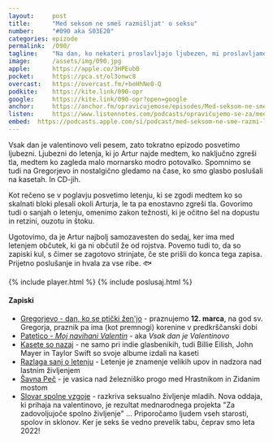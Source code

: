 ```yaml
---
layout: 	post
title:  	"Med seksom ne smeš razmišljat' o seksu"
number: 	"#090 aka S03E20"
categories:	epizode
permalink:	/090/
tagline: 	"Na dan, ko nekateri proslavljajo ljubezen, mi proslavljamo ljubezen do letenja. In avdio kasete. In ples skalnatih blokov."
image:		/assets/img/090.jpg
apple:		https://apple.co/3HPEub0
pocket:		https://pca.st/ol3onwc8
overcast:	https://overcast.fm/+beHhNe0-Q
podkite:	https://kite.link/090-opr
google:		https://kite.link/090-opr?open=google
anchor:		https://anchor.fm/opravicujemose/episodes/Med-seksom-ne-sme-razmiljat-o-seksu-e1ebkit/a-a7d8o49
listen:		https://www.listennotes.com/podcasts/opravičujemo-se-za/med-seksom-ne-smeš-awpkqVKNH4T/embed/
embed:	https://podcasts.apple.com/si/podcast/med-seksom-ne-sme-razmi-ljat-o-seksu/id1514750013?i=1000550993665
---
```


Vsak dan je valentinovo veli pesem, zato tokratno epizodo posvetimo ljubezni. Ljubezni do letenja, ki jo Artur najde medtem, ko naključno zgreši tla, medtem ko zagleda malo mornarsko modro potovalko. Spomnimo se tudi na Gregorjevo in nostalgično gledamo na čase, ko smo glasbo poslušali na kasetah. In CD-jih. 

Kot rečeno se v poglavju posvetimo letenju, ki se zgodi medtem ko so skalnati bloki plesali okoli Arturja, le ta pa enostavno zgreši tla. Govorimo tudi o sanjah o letenju, omenimo zakon težnosti, ki je očitno šel na dopustu in retzini, ouzotu in štoku. 

Ugotovimo, da je Artur najbolj samozavesten do sedaj, ker ima med letenjem občutek, ki ga ni občutil že od rojstva. Povemo tudi to, da so zapiski kul, s čimer se zagotovo strinjate, če ste prišli do konca tega zapisa. Prijetno poslušanje in hvala za vse ribe. 🐟 

{% include player.html %}
{% include poslusaj.html %}

<!--break-->

#### Zapiski

- [Gregorjevo - dan, ko se ptički žen'jo](https://sl.wikipedia.org/wiki/Gregorjevo) - praznujemo **12. marca**, na god sv. Gregorja, praznik pa ima (kot premnogi) korenine v predkrščanski dobi
- [Patetico - _Moj navihani Valentin_](https://www.youtube.com/watch?v=ElRsgAL0V4o) - aka _Vsak dan je Valentinovo_
- [Kasete so nazaj](https://www.npr.org/2022/02/09/1079456087/with-streaming-services-and-digital-downloads-why-would-anyone-buy-cassette-tape) - ne samo pri indie glasbenikih, tudi Billie Eilish, John Mayer in Taylor Swift so svoje albume izdali na kaseti 
- [Razlaga sanj o letenju](https://govorise.metropolitan.si/astro/razlaga-sanj-letenje-je-znamenje-velikih-upov-in-nadzora-nad-lastnim-zivljenjem/) - Letenje je znamenje velikih upov in nadzora nad lastnim življenjem
- [Šavna Peč](https://sl.wikipedia.org/wiki/%C5%A0avna_Pe%C4%8D) - je vasica nad železniško progo med Hrastnikom in Zidanim mostom
- [Slovar spolne vzgoje](https://radioprvi.rtvslo.si/slovar-spolne-vzgoje/) - razkriva seksualno življenje mladih. Nova oddaja, ki prihaja na valentinovo, je rezultat mednarodnega projekta "Za zadovoljujoče spolno življenje" ... Priporočamo ljudem vseh starosti, spolov in sklonov. Ker je seks še vedno prevelik tabu, čeprav smo leta 2022! 